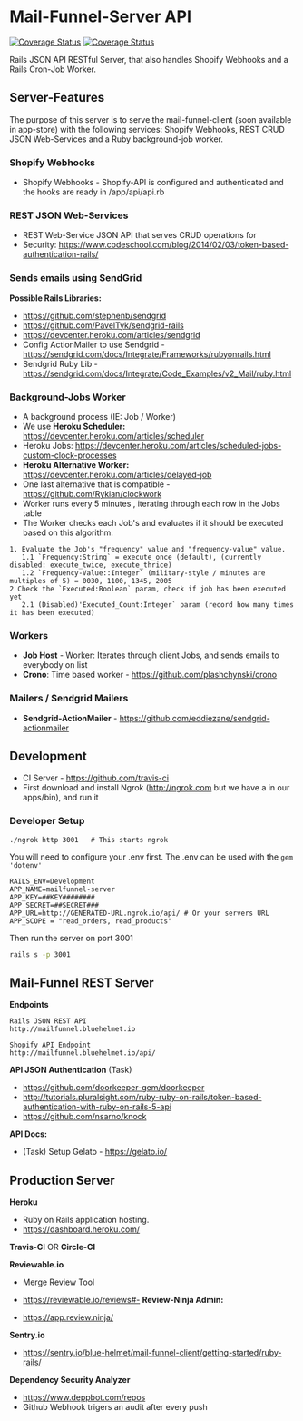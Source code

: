 # Mail-Funnel-Server API
[![Coverage Status](https://circleci.com/gh/vaskaloidis/mail-funnel-server-api.svg?style=shield&circle-token=:circle-token)](https://circleci.com/gh/vaskaloidis/mail-funnel-server-api.svg?style=shield&circle-token=:circle-token) [![Coverage Status](https://coveralls.io/repos/github/vaskaloidis/mail-funnel-server-api/badge.svg?branch=master)](https://coveralls.io/github/vaskaloidis/mail-funnel-server-api?branch=master)


Rails JSON API RESTful Server, that also handles Shopify Webhooks and a Rails Cron-Job Worker.

## Server-Features
The purpose of this server is to serve the mail-funnel-client (soon available in app-store) with the following services: Shopify Webhooks, REST CRUD JSON Web-Services and a Ruby background-job worker.

### Shopify Webhooks
- Shopify Webhooks - Shopify-API is configured and authenticated and the hooks are ready in /app/api/api.rb

### REST JSON Web-Services
- REST Web-Service JSON API that serves CRUD operations for 
- Security: https://www.codeschool.com/blog/2014/02/03/token-based-authentication-rails/

### Sends emails using SendGrid
**Possible Rails Libraries:**  
- https://github.com/stephenb/sendgrid  
- https://github.com/PavelTyk/sendgrid-rails  
- https://devcenter.heroku.com/articles/sendgrid  
- Config ActionMailer to use Sendgrid - https://sendgrid.com/docs/Integrate/Frameworks/rubyonrails.html  
- Sendgrid Ruby Lib - https://sendgrid.com/docs/Integrate/Code_Examples/v2_Mail/ruby.html

### Background-Jobs Worker
- A background process (IE: Job / Worker)
- We use **Heroku Scheduler:** https://devcenter.heroku.com/articles/scheduler
- Heroku Jobs: https://devcenter.heroku.com/articles/scheduled-jobs-custom-clock-processes
- **Heroku Alternative Worker:** https://devcenter.heroku.com/articles/delayed-job
- One last alternative that is compatible - https://github.com/Rykian/clockwork
- Worker runs every 5 minutes , iterating through each row in the Jobs table
- The Worker checks each Job's and evaluates if it should be executed based on this algorithm:

```
1. Evaluate the Job's "frequency" value and "frequency-value" value. 
   1.1 `Frequency:String` = execute_once (default), (currently disabled: execute_twice, execute_thrice)
   1.2 `Frequency-Value::Integer` (military-style / minutes are multiples of 5) = 0030, 1100, 1345, 2005
2 Check the `Executed:Boolean` param, check if job has been executed yet 
   2.1 (Disabled)'Executed_Count:Integer` param (record how many times it has been executed) 
```


### Workers
- **Job Host** - Worker: Iterates through client Jobs, and sends emails to everybody on list
- **Crono**: Time based worker - https://github.com/plashchynski/crono

### Mailers / Sendgrid Mailers
- **Sendgrid-ActionMailer** - https://github.com/eddiezane/sendgrid-actionmailer

## Development
- CI Server - https://github.com/travis-ci
- First download and install Ngrok (http://ngrok.com but we have a
in our apps/bin), and run it

### Developer Setup

```
./ngrok http 3001   # This starts ngrok
```
You will need to configure your .env first. The .env can be used with the `gem 'dotenv'`

```env
RAILS_ENV=Development
APP_NAME=mailfunnel-server
APP_KEY=##KEY########
APP_SECRET=##SECRET###
APP_URL=http://GENERATED-URL.ngrok.io/api/ # Or your servers URL
APP_SCOPE = "read_orders, read_products"
```

Then run the server on port 3001

```bash
rails s -p 3001
```


## Mail-Funnel REST Server


**Endpoints**

```
Rails JSON REST API
http://mailfunnel.bluehelmet.io

Shopify API Endpoint
http://mailfunnel.bluehelmet.io/api/
```

**API JSON Authentication** (Task)
	
- https://github.com/doorkeeper-gem/doorkeeper
- http://tutorials.pluralsight.com/ruby-ruby-on-rails/token-based-authentication-with-ruby-on-rails-5-api
- https://github.com/nsarno/knock


**API Docs:** 

- (Task) Setup Gelato - https://gelato.io/

## Production Server

**Heroku**

- Ruby on Rails application hosting.
- https://dashboard.heroku.com/

**Travis-CI** OR **Circle-CI**

**Reviewable.io**

- Merge Review Tool
- https://reviewable.io/reviews#-
**Review-Ninja Admin:** 

- https://app.review.ninja/

**Sentry.io**

- https://sentry.io/blue-helmet/mail-funnel-client/getting-started/ruby-rails/

**Dependency Security Analyzer** 

- https://www.deppbot.com/repos
- Github Webhook trigers an audit after every push
